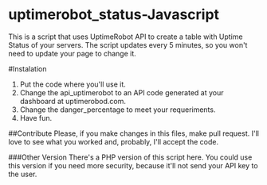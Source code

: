 uptimerobot_status-Javascript
=============================

This is a script that uses UptimeRobot API to create a table with Uptime Status of your servers.
The script updates every 5 minutes, so you won't need to update your page to change it.

#Instalation
1. Put the code where you'll use it.
2. Change the api_uptimerobot to an API code generated at your dashboard at uptimerobod.com.
3. Change the danger_percentage to meet your requeriments.
4. Have fun.

##Contribute
Please, if you make changes in this files, make pull request. I'll love to see what you worked and, probably, I'll accept the code.

###Other Version
There's a PHP version of this script here. You could use this version if you need more security, because it'll not send your API key to the user.